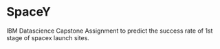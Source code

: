 # SpaceY
IBM Datascience Capstone Assignment to predict the success rate of 1st stage of spacex launch sites.
